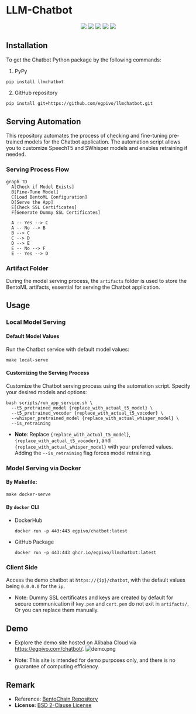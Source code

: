# LLM-Chatbot
<p align="center">
  <a href="https://github.com/egpivo/chatbot/actions"><img src="https://github.com/egpivo/chatbot/workflows/CI/badge.svg"/></a>
  <a href="https://codecov.io/gh/egpivo/chatbot"><img src="https://codecov.io/gh/egpivo/chatbot/branch/main/graph/badge.svg"/></a>
  <a href="https://hub.docker.com/r/egpivo/chatbot/tags"><img src="https://img.shields.io/docker/pulls/egpivo/chatbot"/></a>
  <a href="https://hub.docker.com/r/egpivo/chatbot/tags"><img src="https://img.shields.io/docker/image-size/egpivo/chatbot"/></a>
  <a href="https://pypi.org/project/llmchatbot/"><img src="https://img.shields.io/pypi/v/llmchatbot.svg?logo=pypi&label=PyPI&logoColor=silver"/></a>
</p>

<link rel="stylesheet" href="https://cdnjs.cloudflare.com/ajax/libs/font-awesome/5.15.3/css/all.min.css" integrity="sha512-...." crossorigin="anonymous" />

## Installation

To get the Chatbot Python package by the following commands:
1. PyPy
```shell
pip install llmchatbot
```

2. GitHub repository
```bash
pip install git+https://github.com/egpivo/llmchatbot.git
```
## Serving Automation
This repository automates the process of checking and fine-tuning pre-trained models for the Chatbot application. The automation script allows you to customize SpeechT5 and SWhisper models and enables retraining if needed.

### Serving Process Flow

```mermaid
graph TD
  A[Check if Model Exists]
  B[Fine-Tune Model]
  C[Load BentoML Configuration]
  D[Serve the App]
  E[Check SSL Certificates]
  F[Generate Dummy SSL Certificates]

  A -- Yes --> C
  A -- No --> B
  B --> C
  C --> D
  D --> E
  E -- No --> F
  E -- Yes --> D

```

### Artifact Folder
During the model serving process, the `artifacts` folder is used to store the BentoML artifacts, essential for serving the Chatbot application.
## Usage
### Local Model Serving
#### Default Model Values
Run the Chatbot service with default model values:
```shell
make local-serve
```
#### Customizing the Serving Process
Customize the Chatbot serving process using the automation script. Specify your desired models and options:

```shell
bash scripts/run_app_service.sh \
  --t5_pretrained_model {replace_with_actual_t5_model} \
  --t5_pretrained_vocoder {replace_with_actual_t5_vocoder} \
  --whisper_pretrained_model {replace_with_actual_whisper_model} \
  --is_retraining
```
- **Note**: Replace `{replace_with_actual_t5_model}`, `{replace_with_actual_t5_vocoder}`, and `{replace_with_actual_whisper_model}` with your preferred values. Adding the `--is_retraining` flag forces model retraining.


### Model Serving via Docker
#### By Makefile:
```shell
make docker-serve
```

#### By `docker` CLI
- DockerHub
  ```shell
  docker run -p 443:443 egpivo/chatbot:latest
  ```
- GitHub Package
  ```shell
  docker run -p 443:443 ghcr.io/egpivo/llmchatbot:latest
  ```
### Client Side
Access the demo chatbot at `https://{ip}/chatbot`, with the default values being `0.0.0.0` for the `ip`.

- Note: Dummy SSL certificates and keys are created by default for secure communication if `key.pem` and `cert.pem` do not exit in `artifacts/`. Or you can replace them manually.

## Demo <i class="fas fa-eye fa-lg"></i>
- Explore the demo site hosted on Alibaba Cloud via https://egpivo.com/chatbot/.
![demo.png](artifacts/image/demo_img.png)

- Note: This site is intended for demo purposes only, and there is no guarantee of computing efficiency.

## Remark
- Reference: [BentoChain Repository](https://github.com/ssheng/BentoChain)
- **License:** [BSD 2-Clause License](LICENSE)

